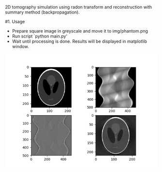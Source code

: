 2D tomography simulation using radon transform and reconstruction with summary method (backpropagation).


#1. Usage

+ Prepare square image in greyscale and move it to img/phantom.png
+ Run script `python main.py'
+ Wait until processing is done. Results will be displayed in matplotlib window.

![tomography 2D sample results screenshot][screenshot]



[screenshot]: https://github.com/buyuk-dev/tomography-2D/blob/master/phantom_scan_01_grey.png "Sample results"

